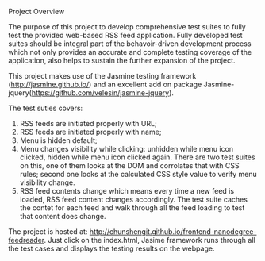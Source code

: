 Project Overview

The purpose of this project to develop comprehensive test suites to fully test the provided web-based RSS
feed application. Fully developed test suites should be integral part of the behavoir-driven development process
which not only provides an accurate and complete testing coverage of the application, also helps to sustain the
further expansion of the project.

This project makes use of the Jasmine testing framework (http://jasmine.github.io/) and an excellent add on package
Jasmine-jquery(https://github.com/velesin/jasmine-jquery).

The test suties covers:

1. RSS feeds are initiated properly with URL;
2. RSS feeds are initiated properly with name;
3. Menu is hidden default;
4. Menu changes visibility while clicking: unhidden while menu icon clicked, hidden while menu icon clicked again.
   There are two test suites on this, one of them looks at the DOM and corrolates that with CSS rules; 
   second one looks at the calculated CSS style value to verify menu visibility change.
5. RSS feed contents change which means every time a new feed is loaded, RSS feed content changes accordingly.
   The test suite caches the contet for each feed and walk through all the feed loading to test that content does change.

The project is hosted at: http://chunshengit.github.io/frontend-nanodegree-feedreader.
Just click on the index.html, Jasime framework runs through all the test cases and displays the testing results on the webpage.
